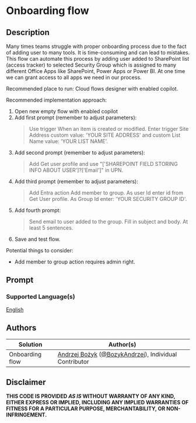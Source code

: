 # Onboarding flow

## Description

Many times teams struggle with proper onboarding process due to the fact of adding user to many tools. It is time-consuming and can lead to mistakes. This flow can automate this process by adding user added to SharePoint list (access tracker) to selected Security Group which is assigned to many different Office Apps like SharePoint, Power Apps or Power BI. At one time we can grant access to all apps we need in our process.

Recommended place to run: Cloud flows designer with enabled copilot.

Recommended implementation approach:
1) Open new empty flow with enabled copilot
2) Add first prompt (remember to adjust parameters):
    > Use trigger When an item is created or modified. Enter trigger Site Address custom value: 'YOUR SITE ADDRESS' and custom List Name value: 'YOUR LIST NAME'. 
3) Add second prompt (remember to adjust parameters):
    > Add Get user profile and use "['SHAREPOINT FIELD STORING INFO ABOUT USER']?['Email']" in UPN.
4) Add third prompt (remember to adjust parameters):
    > Add Entra action Add member to group. As user Id enter id from Get User profile. As Group Id enter: 'YOUR SECURITY GROUP ID'.
5) Add fourth prompt:
    > Send email to user added to the group. Fill in subject and body. At least 5 sentences.
6) Save and test flow.

Potential things to consider:
- Add member to group action requires admin right.

## Prompt

### Supported Language(s)

[English](./en-us/prompt.md)

## Authors

Solution|Author(s)
--------|---------
Onboarding flow | [Andrzej Bożyk](https://www.github.com/abozyk1990) ([@BozykAndrzej](https://twitter.com/BozykAndrzej)), Individual Contributor


## Disclaimer

**THIS CODE IS PROVIDED *AS IS* WITHOUT WARRANTY OF ANY KIND, EITHER EXPRESS OR IMPLIED, INCLUDING ANY IMPLIED WARRANTIES OF FITNESS FOR A PARTICULAR PURPOSE, MERCHANTABILITY, OR NON-INFRINGEMENT.**
